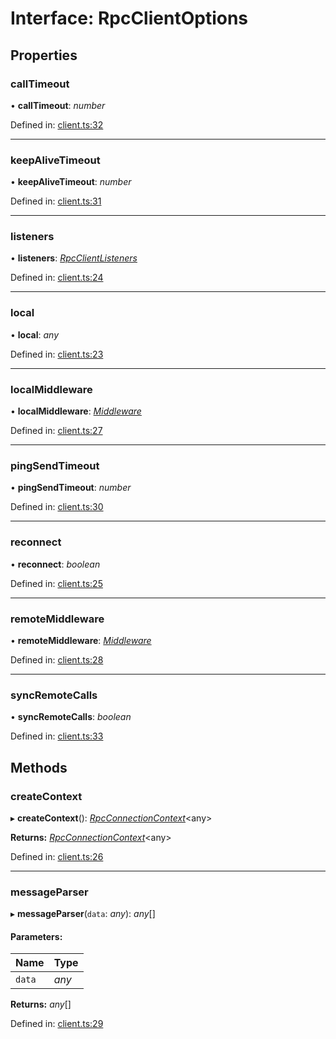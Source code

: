# Interface: RpcClientOptions

## Properties

### callTimeout

• **callTimeout**: *number*

Defined in: [client.ts:32](https://github.com/vasyas/typescript-rpc/blob/a0baed0/packages/core/src/client.ts#L32)

___

### keepAliveTimeout

• **keepAliveTimeout**: *number*

Defined in: [client.ts:31](https://github.com/vasyas/typescript-rpc/blob/a0baed0/packages/core/src/client.ts#L31)

___

### listeners

• **listeners**: [*RpcClientListeners*](../wiki/Interface:%20RpcClientListeners)

Defined in: [client.ts:24](https://github.com/vasyas/typescript-rpc/blob/a0baed0/packages/core/src/client.ts#L24)

___

### local

• **local**: *any*

Defined in: [client.ts:23](https://github.com/vasyas/typescript-rpc/blob/a0baed0/packages/core/src/client.ts#L23)

___

### localMiddleware

• **localMiddleware**: [*Middleware*](../wiki/Home#middleware)

Defined in: [client.ts:27](https://github.com/vasyas/typescript-rpc/blob/a0baed0/packages/core/src/client.ts#L27)

___

### pingSendTimeout

• **pingSendTimeout**: *number*

Defined in: [client.ts:30](https://github.com/vasyas/typescript-rpc/blob/a0baed0/packages/core/src/client.ts#L30)

___

### reconnect

• **reconnect**: *boolean*

Defined in: [client.ts:25](https://github.com/vasyas/typescript-rpc/blob/a0baed0/packages/core/src/client.ts#L25)

___

### remoteMiddleware

• **remoteMiddleware**: [*Middleware*](../wiki/Home#middleware)

Defined in: [client.ts:28](https://github.com/vasyas/typescript-rpc/blob/a0baed0/packages/core/src/client.ts#L28)

___

### syncRemoteCalls

• **syncRemoteCalls**: *boolean*

Defined in: [client.ts:33](https://github.com/vasyas/typescript-rpc/blob/a0baed0/packages/core/src/client.ts#L33)

## Methods

### createContext

▸ **createContext**(): [*RpcConnectionContext*](../wiki/Interface:%20RpcConnectionContext)<any\>

**Returns:** [*RpcConnectionContext*](../wiki/Interface:%20RpcConnectionContext)<any\>

Defined in: [client.ts:26](https://github.com/vasyas/typescript-rpc/blob/a0baed0/packages/core/src/client.ts#L26)

___

### messageParser

▸ **messageParser**(`data`: *any*): *any*[]

#### Parameters:

| Name | Type |
| :------ | :------ |
| `data` | *any* |

**Returns:** *any*[]

Defined in: [client.ts:29](https://github.com/vasyas/typescript-rpc/blob/a0baed0/packages/core/src/client.ts#L29)

